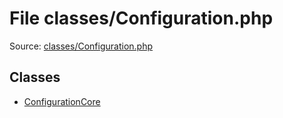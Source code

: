 File classes/Configuration.php
=========

Source: [classes/Configuration.php](https://github.com/PrestaShop/PrestaShop/blob/1.6.0.5/classes/Configuration.php)


Classes
-------

* [ConfigurationCore](class.ConfigurationCore.md)

